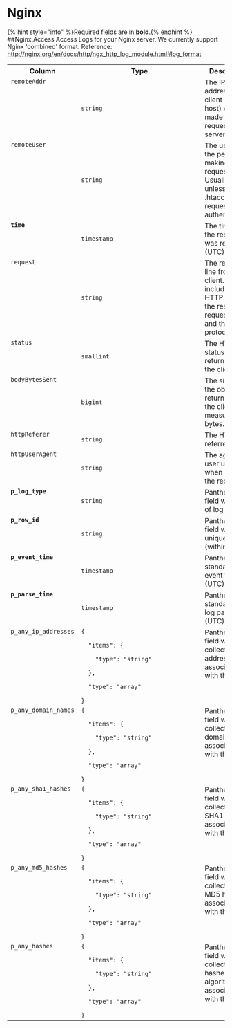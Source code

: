 
<!-- This document is generated by "mage doc:logs". DO NOT EDIT! -->
# Nginx
{% hint style="info" %}Required fields are in <b>bold</b>.{% endhint %}
##Nginx.Access
Access Logs for your Nginx server. We currently support Nginx &#39;combined&#39; format. 
Reference: http://nginx.org/en/docs/http/ngx_http_log_module.html#log_format
<table>
<tr><th align=center>Column</th><th align=center>Type</th><th align=center>Description</th></tr>
<tr><td valign=top><code>remoteAddr</code></td><td><code>string</code></td><td valign=top>The IP address of the client (remote host) which made the request to the server.</td></tr>
<tr><td valign=top><code>remoteUser</code></td><td><code>string</code></td><td valign=top>The userid of the person making the request. Usually empty unless .htaccess has requested authentication.</td></tr>
<tr><td valign=top><code><b>time</b></code></td><td><code>timestamp</code></td><td valign=top>The time that the request was received (UTC).</td></tr>
<tr><td valign=top><code>request</code></td><td><code>string</code></td><td valign=top>The request line from the client. It includes the HTTP method, the resource requested, and the HTTP protocol.</td></tr>
<tr><td valign=top><code>status</code></td><td><code>smallint</code></td><td valign=top>The HTTP status code returned to the client.</td></tr>
<tr><td valign=top><code>bodyBytesSent</code></td><td><code>bigint</code></td><td valign=top>The size of the object returned to the client, measured in bytes.</td></tr>
<tr><td valign=top><code>httpReferer</code></td><td><code>string</code></td><td valign=top>The HTTP referrer if any.</td></tr>
<tr><td valign=top><code>httpUserAgent</code></td><td><code>string</code></td><td valign=top>The agent the user used when making the request.</td></tr>
<tr><td valign=top><code><b>p_log_type</b></code></td><td><code>string</code></td><td valign=top>Panther added field with type of log</td></tr>
<tr><td valign=top><code><b>p_row_id</b></code></td><td><code>string</code></td><td valign=top>Panther added field with unique id (within table)</td></tr>
<tr><td valign=top><code><b>p_event_time</b></code></td><td><code>timestamp</code></td><td valign=top>Panther added standardize event time (UTC)</td></tr>
<tr><td valign=top><code><b>p_parse_time</b></code></td><td><code>timestamp</code></td><td valign=top>Panther added standardize log parse time (UTC)</td></tr>
<tr><td valign=top><code>p_any_ip_addresses</code></td><td><code>{
<br>&nbsp;&nbsp;"items": {
<br>&nbsp;&nbsp;&nbsp;&nbsp;"type": "string"
<br>&nbsp;&nbsp;},
<br>&nbsp;&nbsp;"type": "array"
<br>}&nbsp;&nbsp;&nbsp;&nbsp;&nbsp;&nbsp;&nbsp;&nbsp;&nbsp;&nbsp;&nbsp;&nbsp;&nbsp;&nbsp;&nbsp;&nbsp;&nbsp;&nbsp;&nbsp;&nbsp;&nbsp;&nbsp;&nbsp;&nbsp;&nbsp;&nbsp;&nbsp;&nbsp;&nbsp;&nbsp;&nbsp;&nbsp;</code></td><td valign=top>Panther added field with collection of ip addresses associated with the row</td></tr>
<tr><td valign=top><code>p_any_domain_names</code></td><td><code>{
<br>&nbsp;&nbsp;"items": {
<br>&nbsp;&nbsp;&nbsp;&nbsp;"type": "string"
<br>&nbsp;&nbsp;},
<br>&nbsp;&nbsp;"type": "array"
<br>}&nbsp;&nbsp;&nbsp;&nbsp;&nbsp;&nbsp;&nbsp;&nbsp;&nbsp;&nbsp;&nbsp;&nbsp;&nbsp;&nbsp;&nbsp;&nbsp;&nbsp;&nbsp;&nbsp;&nbsp;&nbsp;&nbsp;&nbsp;&nbsp;&nbsp;&nbsp;&nbsp;&nbsp;&nbsp;&nbsp;&nbsp;&nbsp;</code></td><td valign=top>Panther added field with collection of domain names associated with the row</td></tr>
<tr><td valign=top><code>p_any_sha1_hashes</code></td><td><code>{
<br>&nbsp;&nbsp;"items": {
<br>&nbsp;&nbsp;&nbsp;&nbsp;"type": "string"
<br>&nbsp;&nbsp;},
<br>&nbsp;&nbsp;"type": "array"
<br>}&nbsp;&nbsp;&nbsp;&nbsp;&nbsp;&nbsp;&nbsp;&nbsp;&nbsp;&nbsp;&nbsp;&nbsp;&nbsp;&nbsp;&nbsp;&nbsp;&nbsp;&nbsp;&nbsp;&nbsp;&nbsp;&nbsp;&nbsp;&nbsp;&nbsp;&nbsp;&nbsp;&nbsp;&nbsp;&nbsp;&nbsp;&nbsp;</code></td><td valign=top>Panther added field with collection of SHA1 hashes associated with the row</td></tr>
<tr><td valign=top><code>p_any_md5_hashes</code></td><td><code>{
<br>&nbsp;&nbsp;"items": {
<br>&nbsp;&nbsp;&nbsp;&nbsp;"type": "string"
<br>&nbsp;&nbsp;},
<br>&nbsp;&nbsp;"type": "array"
<br>}&nbsp;&nbsp;&nbsp;&nbsp;&nbsp;&nbsp;&nbsp;&nbsp;&nbsp;&nbsp;&nbsp;&nbsp;&nbsp;&nbsp;&nbsp;&nbsp;&nbsp;&nbsp;&nbsp;&nbsp;&nbsp;&nbsp;&nbsp;&nbsp;&nbsp;&nbsp;&nbsp;&nbsp;&nbsp;&nbsp;&nbsp;&nbsp;</code></td><td valign=top>Panther added field with collection of MD5 hashes associated with the row</td></tr>
<tr><td valign=top><code>p_any_hashes</code></td><td><code>{
<br>&nbsp;&nbsp;"items": {
<br>&nbsp;&nbsp;&nbsp;&nbsp;"type": "string"
<br>&nbsp;&nbsp;},
<br>&nbsp;&nbsp;"type": "array"
<br>}&nbsp;&nbsp;&nbsp;&nbsp;&nbsp;&nbsp;&nbsp;&nbsp;&nbsp;&nbsp;&nbsp;&nbsp;&nbsp;&nbsp;&nbsp;&nbsp;&nbsp;&nbsp;&nbsp;&nbsp;&nbsp;&nbsp;&nbsp;&nbsp;&nbsp;&nbsp;&nbsp;&nbsp;&nbsp;&nbsp;&nbsp;&nbsp;</code></td><td valign=top>Panther added field with collection of hashes of any algorithm associated with the row</td></tr>
</table>


